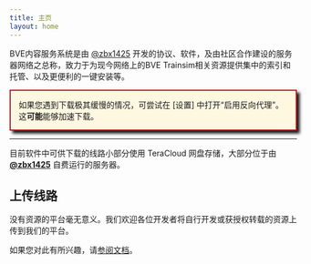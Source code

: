 ```yaml
---
title: 主页
layout: home
---
```


BVE内容服务系统是由 [@zbx1425](https://github.com/zbx1425) 开发的协议、软件，及由社区合作建设的服务器网络之总称，致力于为现今网络上的BVE Trainsim相关资源提供集中的索引和托管、以及更便利的一键安装等。

<div style="border: 2px solid #B71C1C; padding: 0 1em; box-shadow:5px 5px 5px; background: #FFF8E1">
    <p>
        如果您遇到下载极其缓慢的情况，可尝试在 [设置] 中打开“启用反向代理”。这<b>可能</b>能够加速下载。
    </p>
</div>

---

目前软件中可供下载的线路小部分使用 TeraCloud 网盘存储，大部分位于由 **[@zbx1425](https://www.zbx1425.tk)** 自费运行的服务器。



## 上传线路

没有资源的平台毫无意义。我们欢迎各位开发者将自行开发或获授权转载的资源上传到我们的平台。

如果您对此有所兴趣，请[参阅文档](prepare.html)。